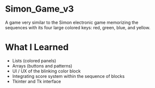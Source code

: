 # Simon_Game_v3

 A game very similar to the Simon electronic game memorizing the sequences with its four large colored keys: red, green, blue, and yellow. 
 
 # What I Learned 
 * Lists (colored panels) 
 * Arrays (buttons and patterns)
 * UI / UX of the blinking color block
 * Integrating score system within the sequence of blocks
 * Tkinter and Tk interface
